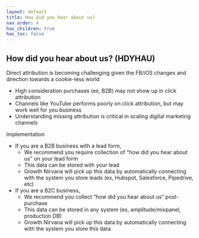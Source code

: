 ```yaml
---
layout: default
title: How did you hear about us? 
nav_order: 4
has_children: true
has_toc: false
---
```


## How did you hear about us? (HDYHAU)

Direct attribution is becoming challenging given the FB/iOS changes and direction towards a cookie-less world
 * High consideration purchases (ex, B2B) may not show up in click attribution
 * Channels like YouTube performs poorly on click attribution, but may work well for you business
 * Understanding missing attribution is critical in scaling digital marketing channels

Implementation
 * If you are a B2B business with a lead form,
   * We recommend you require collection of “how did you hear about us” on your lead form
   * This data can be stored with your lead
   * Growth Nirvana will pick up this data by automatically connecting with the system you store leads (ex, Hubspot, Salesforce, Pipedrive, etc)
  * If you are a B2C business, 
    * We recommend you collect “how did you hear about us” post-purchase
    * This data can be stored in any system (ex, amplitude/mixpanel, production DB)
    * Growth Nirvana will pick up this data by automatically connecting with the system you store this data
